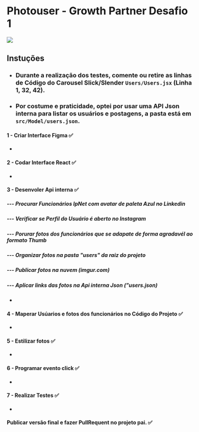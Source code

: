 # Photouser - Growth Partner Desafio 1
<img src="https://i.imgur.com/677BzJg.jpg">

## Instuções

- ### Durante a realização dos testes, comente ou retire as linhas de Código do Carousel Slick/Slender `Users/Users.jsx` (Linha 1, 32, 42).
- ### Por costume e praticidade, optei por usar uma API Json interna para listar os usuários e postagens, a pasta está em `src/Model/users.json`.

#### 1 - Criar Interface Figma ✅
-
#### 2 - Codar Interface React ✅
-
#### 3 - Desenvoler Api interna ✅
##### --- Procurar Funcionários IpNet com avatar de paleta Azul no Linkedin
##### --- Verificar se Perfil do Usuário é aberto no Instagram
##### --- Porurar fotos dos funcionários que se adapate de forma agradavél ao formato Thumb
##### --- Organizar fotos na pasta "users" da raiz do projeto
##### --- Publicar fotos na nuvem (imgur.com)
##### --- Aplicar links das fotos na Api interna Json ("users.json)
-
#### 4 - Maperar Usúarios e fotos dos funcionários no Código do Projeto ✅
-
#### 5 - Estilizar fotos ✅
-
#### 6 - Programar evento click ✅
-
#### 7 - Realizar Testes ✅
-
#### Publicar versão final e fazer PullRequent no projeto pai. ✅
